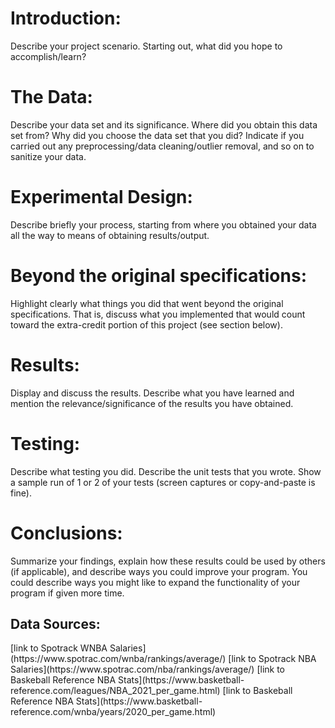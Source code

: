 <h1>Introduction:</h1> 
Describe your project scenario. Starting out, what did you hope to accomplish/learn?
<h1>The Data:</h1> 
Describe your data set and its significance. Where did you obtain this data set from? Why did you choose the data set that you did? Indicate if you carried out any preprocessing/data cleaning/outlier removal, and so on to sanitize your data.
<h1>Experimental Design:</h1> 
Describe briefly your process, starting from where you obtained your data all the way to means of obtaining results/output. 
<h1>Beyond the original specifications:</h1> 
Highlight clearly what things you did that went beyond the original specifications. That is, discuss what you implemented that would count toward the extra-credit portion of this project (see section below).
<h1>Results:</h1> 
Display and discuss the results. Describe what you have learned and mention the relevance/significance of the results you have obtained.
<h1>Testing:</h1> 
Describe what testing you did. Describe the unit tests that you wrote. Show a sample run of 1 or 2 of your tests (screen captures or copy-and-paste is fine).
<h1>Conclusions:</h1> 
Summarize your findings, explain how these results could be used by others (if applicable), and describe ways you could improve your program. You could describe ways you might like to expand the functionality of your program if given more time.

<h2>Data Sources:</h2>
[link to Spotrack WNBA Salaries](https://www.spotrac.com/wnba/rankings/average/)
[link to Spotrack NBA Salaries](https://www.spotrac.com/nba/rankings/average/)
[link to Baskeball Reference NBA Stats](https://www.basketball-reference.com/leagues/NBA_2021_per_game.html)
[link to Baskeball Reference NBA Stats](https://www.basketball-reference.com/wnba/years/2020_per_game.html)
